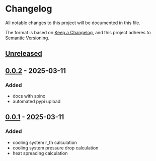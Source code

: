 # Changelog

All notable changes to this project will be documented in this file.

The format is based on [Keep a Changelog](https://keepachangelog.com/en/1.1.0/),
and this project adheres to [Semantic Versioning](https://semver.org/spec/v2.0.0.html).

## [Unreleased]

## [0.0.2] - 2025-03-11
### Added
- docs with spinx
- automated pypi upload

## [0.0.1] - 2025-03-11 
### Added
- cooling system r_th calculation 
- cooling system pressure drop calculation
- heat spreading calculation

[unreleased]: https://github.com/upb-lea/HCT_heat_sink_computation_toolbox/compare/0.0.2...HEAD
[0.0.2]: https://github.com/upb-lea/HCT_heat_sink_computation_toolbox/compare/0.0.1...0.0.2
[0.0.1]: https://github.com/upb-lea/HCT_heat_sink_computation_toolbox/releases/tag/0.0.1
